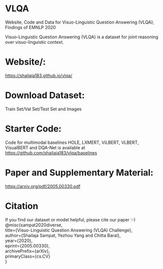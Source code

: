 # VLQA
Website, Code and Data for Visuo-Linguistic Question Answering (VLQA), Findings of EMNLP 2020

Visuo-Linguistic Question Answering (VLQA) is a dataset for joint reasoning over visuo-linguistic context.

# Website/: 
https://shailaja183.github.io/vlqa/

# Download Dataset: 
Train Set/Val Set/Test Set and Images

# Starter Code: 
Code for multimodal baselines HOLE, LXMERT, ViLBERT, VLBERT, VisualBERT and DQA-Net is available at
https://github.com/shailaja183/vlqa/baselines

# Paper and Supplementary Material:
https://arxiv.org/pdf/2005.00330.pdf

# Citation
If you find our dataset or model helpful, please cite our paper :-)<br/>
@misc{sampat2020diverse,<br/>
title={Visuo-Linguistic Question Answering (VLQA) Challenge},<br/>
author={Shailaja Sampat, Yezhou Yang and Chitta Baral},<br/>
year={2020},<br/>
eprint={2005.00330},<br/>
archivePrefix={arXiv},<br/>
primaryClass={cs.CV}<br/>
}
